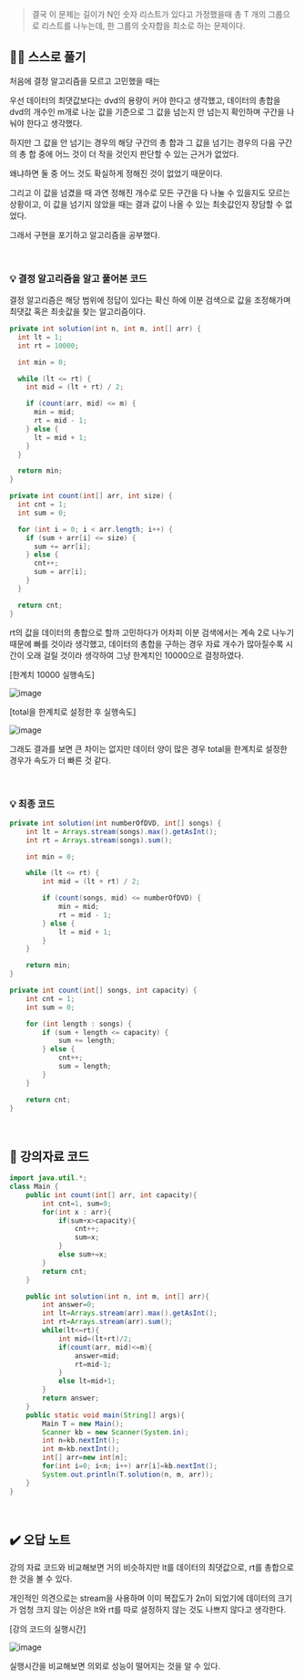> 결국 이 문제는 길이가 N인 숫자 리스트가 있다고 가정했을때 총 T 개의 그룹으로 리스트를 나누는데, 한 그룹의 숫자합을 최소로 하는 문제이다.

## ✍🏻 스스로 풀기

처음에 결정 알고리즘을 모르고 고민했을 때는

우선 데이터의 최댓값보다는 dvd의 용량이 커야 한다고 생각했고, 데이터의 총합을 dvd의 개수인 m개로 나눈 값을 기준으로 그 값을 넘는지 안 넘는지 확인하며 구간을 나눠야 한다고 생각했다.

하지만 그 값을 안 넘기는 경우의 해당 구간의 총 합과 그 값을 넘기는 경우의 다음 구간의 총 합 중에 어느 것이 더 작을 것인지 판단할 수 있는 근거가 없었다.

왜냐하면 둘 중 어느 것도 확실하게 정해진 것이 없었기 때문이다.

그리고 이 값을 넘겼을 때 과연 정해진 개수로 모든 구간을 다 나눌 수 있을지도 모르는 상황이고, 이 값을 넘기지 않았을 때는 결과 값이 나올 수 있는 최솟값인지 장담할 수 없었다.

그래서 구현을 포기하고 알고리즘을 공부했다.

<br>

### 💡 결정 알고리즘을 알고 풀어본 코드

결정 알고리즘은 해당 범위에 정답이 있다는 확신 하에 이분 검색으로 값을 조정해가며 최댓값 혹은 최솟값을 찾는 알고리즘이다.

``` java
private int solution(int n, int m, int[] arr) {
  int lt = 1;
  int rt = 10000;

  int min = 0;

  while (lt <= rt) {
    int mid = (lt + rt) / 2;

    if (count(arr, mid) <= m) {
      min = mid;
      rt = mid - 1;
    } else {
      lt = mid + 1;
    }
  }

  return min;
}

private int count(int[] arr, int size) {
  int cnt = 1;
  int sum = 0;

  for (int i = 0; i < arr.length; i++) {
    if (sum + arr[i] <= size) {
      sum += arr[i];
    } else {
      cnt++;
      sum = arr[i];
    }
  }

  return cnt;
}
```

rt의 값을 데이터의 총합으로 할까 고민하다가 어차피 이분 검색에서는 계속 2로 나누기 때문에 빠를 것이라 생각했고, 
데이터의 총합을 구하는 경우 자료 개수가 많아질수록 시간이 오래 걸릴 것이라 생각하여 그냥 한계치인 10000으로 결정하였다.

[한계치 10000 실행속도]

![image](https://github.com/05AM/problem-solving/assets/83827023/13bbeabd-ead2-4850-a90f-c18d81c74f9c)

[total을 한계치로 설정한 후 실행속도]

![image](https://github.com/05AM/problem-solving/assets/83827023/983fbc52-3013-4992-86e8-92f93f1909d7)

그래도 결과를 보면 큰 차이는 없지만 데이터 양이 많은 경우 total을 한계치로 설정한 경우가 속도가 더 빠른 것 같다.

<br>

### 💡 최종 코드
``` java
private int solution(int numberOfDVD, int[] songs) {
	int lt = Arrays.stream(songs).max().getAsInt();
	int rt = Arrays.stream(songs).sum();

	int min = 0;

	while (lt <= rt) {
		int mid = (lt + rt) / 2;

		if (count(songs, mid) <= numberOfDVD) {
			min = mid;
			rt = mid - 1;
		} else {
			lt = mid + 1;
		}
	}

	return min;
}

private int count(int[] songs, int capacity) {
	int cnt = 1;
	int sum = 0;

	for (int length : songs) {
		if (sum + length <= capacity) {
			sum += length;
		} else {
			cnt++;
			sum = length;
		}
	}

	return cnt;
}
```

<br>

## 📖 강의자료 코드

``` java
import java.util.*;
class Main {
	public int count(int[] arr, int capacity){
		int cnt=1, sum=0;
		for(int x : arr){
			if(sum+x>capacity){
				cnt++;
				sum=x;
			}
			else sum+=x;
		}
		return cnt;
	}

	public int solution(int n, int m, int[] arr){
		int answer=0;
		int lt=Arrays.stream(arr).max().getAsInt();
		int rt=Arrays.stream(arr).sum();
		while(lt<=rt){
			int mid=(lt+rt)/2;
			if(count(arr, mid)<=m){
				answer=mid;
				rt=mid-1;
			}
			else lt=mid+1;
		}
		return answer;
	}
	public static void main(String[] args){
		Main T = new Main();
		Scanner kb = new Scanner(System.in);
		int n=kb.nextInt();
		int m=kb.nextInt();
		int[] arr=new int[n];
		for(int i=0; i<n; i++) arr[i]=kb.nextInt();
		System.out.println(T.solution(n, m, arr));
	}
}
```

<br>

## ✔️ 오답 노트

강의 자료 코드와 비교해보면 거의 비슷하지만 lt를 데이터의 최댓값으로, rt를 총합으로 한 것을 볼 수 있다.

개인적인 의견으로는 stream을 사용하며 이미 복잡도가 2n이 되었기에 데이터의 크기가 엄청 크지 않는 이상은 lt와 rt를 따로 설정하지 않는 것도 나쁘지 않다고 생각한다.

[강의 코드의 실행시간]

![image](https://github.com/05AM/problem-solving/assets/83827023/9f1127f9-4875-453b-9826-2e8847c4cf78)

실행시간을 비교해보면 의외로 성능이 떨어지는 것을 알 수 있다.
